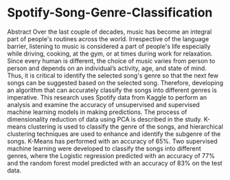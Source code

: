 # Spotify-Song-Genre-Classification
Abstract
Over the last couple of decades, music has become an integral part of people's routines across the world. Irrespective of the language barrier, listening to music is considered a part of people's life especially while driving, cooking, at the gym, or at times during work for relaxation. Since every human is different, the choice of music varies from person to person and depends on an individual’s activity, age, and state of mind. Thus, it is critical to identify the selected song's genre so that the next few songs can be suggested based on the selected song. Therefore, developing an algorithm that can accurately classify the songs into different genres is imperative. This research uses Spotify data from Kaggle to perform an analysis and examine the accuracy of unsupervised and supervised machine learning models in making predictions. The process of dimensionality reduction of data using PCA is described in the study. K-means clustering is used to classify the genre of the songs, and hierarchical clustering techniques are used to enhance and identify the subgenre of the songs. K-Means has performed with an accuracy of 65%. Two supervised machine learning were developed to classify the songs into different genres, where the Logistic regression predicted with an accuracy of 77% and the random forest model predicted with an accuracy of 83% on the test data.
